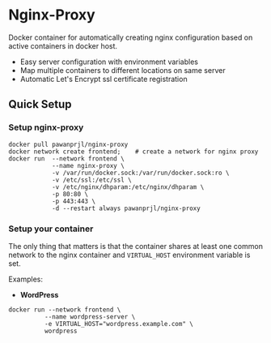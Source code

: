 Nginx-Proxy
===================================================
Docker container for automatically creating nginx configuration based on active containers in docker host.

- Easy server configuration with environment variables
- Map multiple containers to different locations on same server
- Automatic Let's Encrypt ssl certificate registration


## Quick Setup
### Setup nginx-proxy
```
docker pull pawanprjl/nginx-proxy
docker network create frontend;    # create a network for nginx proxy
docker run  --network frontend \
            --name nginx-proxy \
            -v /var/run/docker.sock:/var/run/docker.sock:ro \
            -v /etc/ssl:/etc/ssl \
            -v /etc/nginx/dhparam:/etc/nginx/dhparam \
            -p 80:80 \
            -p 443:443 \
            -d --restart always pawanprjl/nginx-proxy
```

### Setup your container
The only thing that matters is that the container shares at least one common network to the nginx container and `VIRTUAL_HOST` environment variable is set.

Examples:
- **WordPress**
```
docker run --network frontend \
          --name wordpress-server \
          -e VIRTUAL_HOST="wordpress.example.com" \
          wordpress
```
